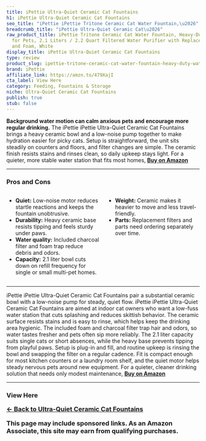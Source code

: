 ```yaml
---
title: iPettie Ultra-Quiet Ceramic Cat Fountains
h1: iPettie Ultra-Quiet Ceramic Cat Fountains
seo_title: "iPettie iPettie Tritone Ceramic Cat Water Fountain,\u2026"
breadcrumb_title: "iPettie Ultra-Quiet Ceramic Cat\u2026"
raw_product_title: iPettie Tritone Ceramic Cat Water Fountain, Heavy-Duty Waterer
  for Pets, 2.1 Liters / 2.2 Quart Filtered Water Purifier with Replacement Filters
  and Foam, White
display_title: iPettie Ultra-Quiet Ceramic Cat Fountains
type: review
product_slug: ipettie-tritone-ceramic-cat-water-fountain-heavy-duty-waterer-for-pets-97351be8
brand: iPettie
affiliate_link: https://amzn.to/479XajI
cta_label: View Here
category: Feeding, Fountains & Storage
niche: Ultra-Quiet Ceramic Cat Fountains
publish: true
stub: false
---
```


<div id="intro" class="full-width">
  <p><strong>Background water motion can calm anxious pets and encourage more regular drinking.</strong> The iPettie iPettie Ultra-Quiet Ceramic Cat Fountains brings a heavy ceramic bowl and a low-noise pump together to make hydration easier for picky cats. Setup is straightforward, the unit sits steadily on counters and floors, and filter changes are simple. The ceramic finish resists stains and rinses clean, so daily upkeep stays light. For a quieter, more stable water station that fits most homes, <a href="https://amzn.to/479XajI" rel="nofollow sponsored noopener" target="_blank"><strong>Buy on Amazon</strong></a></p>
</div>

<hr />
<h3 id="pros-cons">Pros and Cons</h3>
<div class="pc-grid" style="display:grid;grid-template-columns:1fr 1fr;gap:16px;">
  <ul>
    <li><strong>Quiet:</strong> Low-noise motor reduces startle reactions and keeps the fountain unobtrusive.</li>
    <li><strong>Durability:</strong> Heavy ceramic base resists tipping and feels sturdy under paws.</li>
    <li><strong>Water quality:</strong> Included charcoal filter and foam trap reduce debris and odors.</li>
    <li><strong>Capacity:</strong> 2.1 liter bowl cuts down on refill frequency for single or small multi-pet homes.</li>
  </ul>
  <ul>
    <li><strong>Weight:</strong> Ceramic makes it heavier to move and less travel-friendly.</li>
    <li><strong>Parts:</strong> Replacement filters and parts need ordering separately over time.</li>
  </ul>
</div>
<hr />

<div class="full-width">
  <p>iPettie iPettie Ultra-Quiet Ceramic Cat Fountains pair a substantial ceramic bowl with a low-noise pump for steady, quiet flow. iPettie iPettie Ultra-Quiet Ceramic Cat Fountains are aimed at indoor cat owners who want a low-fuss water station that cuts splashing and reduces skittish behavior. The ceramic surface resists stains and is easy to rinse, which helps keep the drinking area hygienic. The included foam and charcoal filter trap hair and odors, so water tastes fresher and pets often sip more reliably. The 2.1 liter capacity suits single cats or short absences, while the heavy base prevents tipping from playful paws. Setup is plug-in and fill, and routine upkeep is rinsing the bowl and swapping the filter on a regular cadence. Fit is compact enough for most kitchen counters or a laundry room shelf, and the quiet motor helps steady nervous pets around new equipment. For a quieter, cleaner drinking solution that needs only modest maintenance, <a href="https://amzn.to/479XajI" rel="nofollow sponsored noopener" target="_blank"><strong>Buy on Amazon</strong></a></p>
</div>

<hr />
<h3 id="faqs
<p><a class="btn" href="https://amzn.to/479XajI" target="_blank" rel="nofollow sponsored noopener">View Here</a></p>
<p><a href="/roundups/feeding-fountains-storage/ultra-quiet-ceramic-cat-fountains/">← Back to Ultra-Quiet Ceramic Cat Fountains</a></p>
<aside class="disclosure">This page may include sponsored links. As an Amazon Associate, this site may earn from qualifying purchases.</aside>
